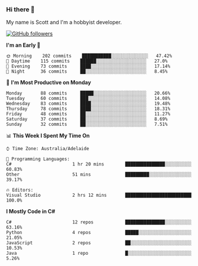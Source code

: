 ### Hi there 👋

My name is Scott and I'm a hobbyist developer.

[![GitHub followers](https://img.shields.io/github/followers/puppetsw?label=Follow&style=social)](https://github.com/puppetsw?tab=followers)

<!--START_SECTION:waka-->
**I'm an Early 🐤** 

```text
🌞 Morning    202 commits    ███████████░░░░░░░░░░░░░░   47.42% 
🌆 Daytime    115 commits    ██████░░░░░░░░░░░░░░░░░░░   27.0% 
🌃 Evening    73 commits     ████░░░░░░░░░░░░░░░░░░░░░   17.14% 
🌙 Night      36 commits     ██░░░░░░░░░░░░░░░░░░░░░░░   8.45%

```
📅 **I'm Most Productive on Monday** 

```text
Monday       88 commits     █████░░░░░░░░░░░░░░░░░░░░   20.66% 
Tuesday      60 commits     ███░░░░░░░░░░░░░░░░░░░░░░   14.08% 
Wednesday    83 commits     ████░░░░░░░░░░░░░░░░░░░░░   19.48% 
Thursday     78 commits     ████░░░░░░░░░░░░░░░░░░░░░   18.31% 
Friday       48 commits     ██░░░░░░░░░░░░░░░░░░░░░░░   11.27% 
Saturday     37 commits     ██░░░░░░░░░░░░░░░░░░░░░░░   8.69% 
Sunday       32 commits     ██░░░░░░░░░░░░░░░░░░░░░░░   7.51%

```


📊 **This Week I Spent My Time On** 

```text
⌚︎ Time Zone: Australia/Adelaide

💬 Programming Languages: 
C#                       1 hr 20 mins        ███████████████░░░░░░░░░░   60.83% 
Other                    51 mins             █████████░░░░░░░░░░░░░░░░   39.17%

🔥 Editors: 
Visual Studio            2 hrs 12 mins       █████████████████████████   100.0%

```

**I Mostly Code in C#** 

```text
C#                       12 repos            ███████████████░░░░░░░░░░   63.16% 
Python                   4 repos             █████░░░░░░░░░░░░░░░░░░░░   21.05% 
JavaScript               2 repos             ██░░░░░░░░░░░░░░░░░░░░░░░   10.53% 
Java                     1 repo              █░░░░░░░░░░░░░░░░░░░░░░░░   5.26%

```



<!--END_SECTION:waka-->

<!--
**puppetsw/puppetsw** is a ✨ _special_ ✨ repository because its `README.md` (this file) appears on your GitHub profile.

Here are some ideas to get you started:

- 🔭 I’m currently working on ...
- 🌱 I’m currently learning ...
- 👯 I’m looking to collaborate on ...
- 🤔 I’m looking for help with ...
- 💬 Ask me about ...
- 📫 How to reach me: ...
- 😄 Pronouns: ...
- ⚡ Fun fact: ...
-->

